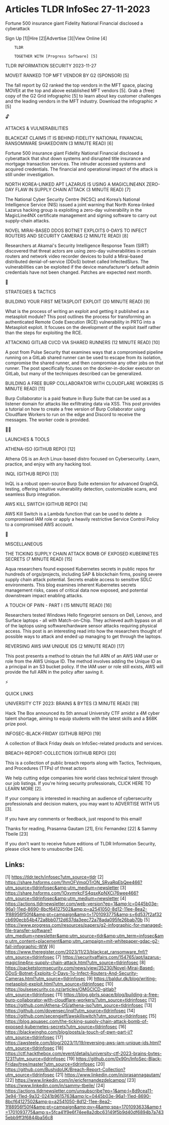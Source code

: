 # Articles TLDR InfoSec 27-11-2023

Fortune 500 insurance giant Fidelity National Financial disclosed a
cyberattack  

Sign Up [1]|Hire [2]|Advertise [3]|View Online [4] 

		TLDR 

		TOGETHER WITH [Progress Software] [5]

TLDR INFORMATION SECURITY 2023-11-27

 MOVEIT RANKED TOP MFT VENDOR BY G2 (SPONSOR) [5] 

 The fall report by G2 ranked the top vendors in the MFT space,
placing MOVEit at the top and above established MFT vendors [5].
Grab a (free) copy of the G2 Grid infographic [5] to learn about key
customer challenges and the leading vendors in the MFT industry.
Download the infographic ↗️ [5]

🔓 

ATTACKS & VULNERABILITIES

 BLACKCAT CLAIMS IT IS BEHIND FIDELITY NATIONAL FINANCIAL RANSOMWARE
SHAKEDOWN (3 MINUTE READ) [6] 

 Fortune 500 insurance giant Fidelity National Financial disclosed a
cyberattack that shut down systems and disrupted title insurance and
mortgage transaction services. The intruder accessed systems and
acquired credentials. The financial and operational impact of the
attack is still under investigation. 

 NORTH KOREA-LINKED APT LAZARUS IS USING A MAGICLINE4NX ZERO-DAY FLAW
IN SUPPLY CHAIN ATTACK (3 MINUTE READ) [7] 

 The National Cyber Security Centre (NCSC) and Korea’s National
Intelligence Service (NIS) issued a joint warning that North
Korea-linked Lazarus hacking group is exploiting a zero-day
vulnerability in the MagicLine4NX certificate management and signing
software to carry out supply-chain attacks. 

 NOVEL MIRAI-BASED DDOS BOTNET EXPLOITS 0-DAYS TO INFECT ROUTERS AND
SECURITY CAMERAS (2 MINUTE READ) [8] 

 Researchers at Akamai's Security Intelligence Response Team (SIRT)
discovered that threat actors are using zero-day vulnerabilities in
certain routers and network video recorder devices to build a
Mirai-based distributed denial-of-service (DDoS) botnet called
InfectedSlurs. The vulnerabilities can be exploited if the device
manufacturer's default admin credentials have not been changed.
Patches are expected next month. 

🧠 

STRATEGIES & TACTICS

 BUILDING YOUR FIRST METASPLOIT EXPLOIT (20 MINUTE READ) [9] 

 What is the process of writing an exploit and getting it published as
a metasploit module? This post outlines the process for transforming
an authenticated Remote Code Execution (RCE) vulnerability in PRTG
into a Metasploit exploit. It focuses on the development of the
exploit itself rather than the steps for exploiting the RCE. 

 ATTACKING GITLAB CI/CD VIA SHARED RUNNERS (12 MINUTE READ) [10] 

 A post from Pulse Security that examines ways that a compromised
pipeline running on a GitLab shared runner can be used to escape from
its isolation, compromise the shared runner, and then compromise any
other jobs on that runner. The post specifically focuses on the
docker-in-docker executor on GitLab, but many of the techniques
described can be generalized. 

 BUILDING A FREE BURP COLLABORATOR WITH CLOUDFLARE WORKERS (5 MINUTE
READ) [11] 

 Burp Collaborator is a paid feature in Burp Suite that can be used as
a listener domain for attacks like exfiltrating data via XSS. This
post provides a tutorial on how to create a free version of Burp
Collaborator using Cloudflare Workers to run on the edge and Discord
to receive the messages. The worker code is provided. 

🧑‍💻 

LAUNCHES & TOOLS

 ATHENA-ISO (GITHUB REPO) [12] 

 Athena OS is an Arch Linux-based distro focused on Cybersecurity.
Learn, practice, and enjoy with any hacking tool. 

 INQL (GITHUB REPO) [13] 

 InQL is a robust open-source Burp Suite extension for advanced
GraphQL testing, offering intuitive vulnerability detection,
customizable scans, and seamless Burp integration. 

 AWS KILL SWITCH (GITHUB REPO) [14] 

 AWS Kill Switch is a Lambda function that can be used to delete a
compromised IAM role or apply a heavily restrictive Service Control
Policy to a compromised AWS account. 

🎁 

MISCELLANEOUS

 THE TICKING SUPPLY CHAIN ATTACK BOMB OF EXPOSED KUBERNETES SECRETS (7
MINUTE READ) [15] 

 Aqua researchers found exposed Kubernetes secrets in public repos for
hundreds of orgs/projects, including SAP & blockchain firms, posing
severe supply chain attack potential. Secrets enable access to
sensitive SDLC environments. This blog examines inherent Kubernetes
secrets management risks, cases of critical data now exposed, and
potential downstream impact enabling attacks. 

 A TOUCH OF PWN - PART I (15 MINUTE READ) [16] 

 Researchers tested Windows Hello fingerprint sensors on Dell, Lenovo,
and Surface laptops - all with Match-on-Chip. They achieved auth
bypass on all of the laptops using software/hardware sensor attacks
requiring physical access. This post is an interesting read into how
the researchers thought of possible ways to attack and ended up
managing to get through the laptops. 

 REVERSING AWS IAM UNIQUE IDS (2 MINUTE READ) [17] 

 This post presents a method to obtain the full ARN of an AWS IAM user
or role from the AWS Unique ID. The method involves adding the Unique
ID as a principal in an S3 bucket policy. If the IAM user or role
still exists, AWS will provide the full ARN in the policy after saving
it. 

⚡ 

QUICK LINKS

 UNIVERSITY CTF 2023: BRAINS & BYTES (3 MINUTE READ) [18] 

 Hack The Box announced its 5th annual University CTF amidst a 4M
cyber talent shortage, aiming to equip students with the latest skills
and a $68K prize pool. 

 INFOSEC-BLACK-FRIDAY (GITHUB REPO) [19] 

 A collection of Black Friday deals on InfoSec-related products and
services. 

 BREACH-REPORT-COLLECTION (GITHUB REPO) [20] 

 This is a collection of public breach reports along with Tactics,
Techniques, and Procedures (TTPs) of threat actors 

 We help cutting edge companies hire world class technical talent
through our job listings. If you're hiring security professionals,
CLICK HERE TO LEARN MORE [2]. 

If your company is interested in reaching an audience of cybersecurity
professionals and decision makers, you may want to ADVERTISE WITH US
[3]. 

If you have any comments or feedback, just respond to this email! 

Thanks for reading, 
Prasanna Gautam [21], Eric Fernandez [22] & Sammy Tbeile [23] 

If you don't want to receive future editions of TLDR Information
Security, please click here to unsubscribe [24]. 

 

Links:
------
[1] https://tldr.tech/infosec?utm_source=tldr
[2] https://share.hsforms.com/1hmOFVmqOTrON_SRvaRqEbQee466?utm_source=tldrinfosec&amp;utm_medium=newsletter
[3] https://share.hsforms.com/1OxvmrkcFS4qsxKpNXCi76wee466?utm_source=tldrinfosec&amp;utm_medium=newsletter
[4] https://actions.tldrnewsletter.com/web-version?ep=1&amp;lc=0445b03e-96a1-11ed-8690-8bcf64127502&amp;p=a2541050-8d12-11ee-8ea2-1f88956f50f4&amp;pt=campaign&amp;t=1701093775&amp;s=6d537f2af32cb690ecb54b472a8bb0712d637da3eec72a78ada095fe26bab70b
[5] https://www.progress.com/resources/papers/g2-infographic-for-managed-file-transfer-software?utm_medium=newsletter&amp;utm_source=tldr&amp;utm_term=infosec&amp;utm_content=placement&amp;utm_campaign=mit-whitepaper-gdac-g2-fall-infographic-WW
[6] https://www.theregister.com/2023/11/23/blackcat_ransomware_fnf/?utm_source=tldrinfosec
[7] https://securityaffairs.com/154765/apt/lazarus-magicline4nx-supply-chain-attack.html?utm_source=tldrinfosec
[8] https://packetstormsecurity.com/news/view/35230/Novel-Mirai-Based-DDoS-Botnet-Exploits-0-Days-To-Infect-Routers-And-Security-Cameras.html?utm_source=tldrinfosec
[9] https://baldur.dk/blog/writing-metasploit-exploit.html?utm_source=tldrinfosec
[10] https://pulsesecurity.co.nz/articles/OMGCICD-gitlab?utm_source=tldrinfosec
[11] https://blog.gbrls.space/blog/building-a-free-burp-collaborator-with-cloudflare-workers/?utm_source=tldrinfosec
[12] https://github.com/Athena-OS/athena-iso?utm_source=tldrinfosec
[13] https://github.com/doyensec/inql?utm_source=tldrinfosec
[14] https://github.com/secengjeff/awskillswitch?utm_source=tldrinfosec
[15] https://blog.aquasec.com/the-ticking-supply-chain-attack-bomb-of-exposed-kubernetes-secrets?utm_source=tldrinfosec
[16] https://blackwinghq.com/blog/posts/a-touch-of-pwn-part-i/?utm_source=tldrinfosec
[17] https://awsteele.com/blog/2023/11/19/reversing-aws-iam-unique-ids.html?utm_source=tldrinfosec
[18] https://ctf.hackthebox.com/event/details/university-ctf-2023-brains-bytes-1231?utm_source=tldrinfosec
[19] https://github.com/0x90n/InfoSec-Black-Friday/tree/master?utm_source=tldrinfosec
[20] https://github.com/BushidoUK/Breach-Report-Collection?utm_source=tldrinfosec
[21] https://www.linkedin.com/in/prasannagautam/
[22] https://www.linkedin.com/in/ericfernandezdelcampo/
[23] https://www.linkedin.com/in/sammy-tbeile/
[24] https://actions.tldrnewsletter.com/unsubscribe?ep=1&amp;l=8d9cea11-3e94-11ed-9a32-0241b9615763&amp;lc=0445b03e-96a1-11ed-8690-8bcf64127502&amp;p=a2541050-8d12-11ee-8ea2-1f88956f50f4&amp;pt=campaign&amp;pv=4&amp;spa=1701093633&amp;t=1701093775&amp;s=5fca41f9e6f74ee8a2dbc63149f5b9d40df6894b7a7435ebb9ff3f6844ba56c8